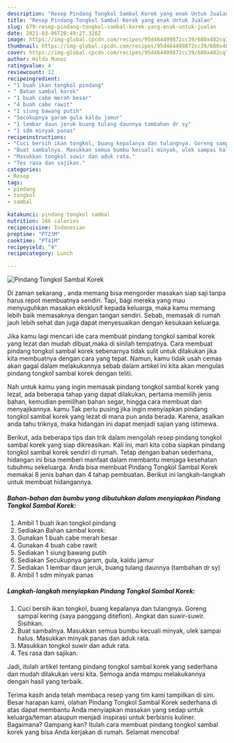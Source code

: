 ```yaml
---
description: "Resep Pindang Tongkol Sambal Korek yang enak Untuk Jualan"
title: "Resep Pindang Tongkol Sambal Korek yang enak Untuk Jualan"
slug: 679-resep-pindang-tongkol-sambal-korek-yang-enak-untuk-jualan
date: 2021-03-06T20:49:27.328Z
image: https://img-global.cpcdn.com/recipes/95d464499872cc39/680x482cq70/pindang-tongkol-sambal-korek-foto-resep-utama.jpg
thumbnail: https://img-global.cpcdn.com/recipes/95d464499872cc39/680x482cq70/pindang-tongkol-sambal-korek-foto-resep-utama.jpg
cover: https://img-global.cpcdn.com/recipes/95d464499872cc39/680x482cq70/pindang-tongkol-sambal-korek-foto-resep-utama.jpg
author: Hilda Munoz
ratingvalue: 4
reviewcount: 12
recipeingredient:
- "1 buah ikan tongkol pindang"
- " Bahan sambal korek"
- "1 buah cabe merah besar"
- "4 buah cabe rawit"
- "1 siung bawang putih"
- "Secukupnya garam gula kaldu jamur"
- "1 lembar daun jeruk buang tulang daunnya tambahan dr sy"
- "1 sdm minyak panas"
recipeinstructions:
- "Cuci bersih ikan tongkol, buang kepalanya dan tulangnya. Goreng sampai kering (saya panggang diteflon). Angkat dan suwir-suwir. Sisihkan."
- "Buat sambalnya. Masukkan semua bumbu kecuali minyak, ulek sampai halus. Masukkan minyak panas dan aduk rata."
- "Masukkan tongkol suwir dan aduk rata."
- "Tes rasa dan sajikan."
categories:
- Resep
tags:
- pindang
- tongkol
- sambal

katakunci: pindang tongkol sambal 
nutrition: 266 calories
recipecuisine: Indonesian
preptime: "PT23M"
cooktime: "PT41M"
recipeyield: "4"
recipecategory: Lunch

---
```



![Pindang Tongkol Sambal Korek](https://img-global.cpcdn.com/recipes/95d464499872cc39/680x482cq70/pindang-tongkol-sambal-korek-foto-resep-utama.jpg)

Di zaman  sekarang , anda memang bisa mengorder masakan siap saji tanpa harus repot membuatnya sendiri. Tapi, bagi mereka yang mau menyuguhkan masakan eksklusif kepada keluarga, maka kamu memang lebih baik memasaknya dengan tangan sendiri. Sebab, memasak di rumah jauh lebih sehat dan juga dapat menyesuaikan dengan kesukaan keluarga.

Jika kamu lagi mencari ide cara membuat pindang tongkol sambal korek yang lezat dan mudah dibuat,maka di sinilah tempatnya. Cara membuat pindang tongkol sambal korek  sebenarnya tidak sulit untuk dilakukan jika kita membuatnya dengan cara yang tepat. Namun, kamu tidak usah cemas akan gagal dalam melakukannya 
sebab dalam artikel ini kita akan mengulas pindang tongkol sambal korek dengan teliti.  



Nah untuk kamu yang ingin memasak pindang tongkol sambal korek yang lezat, ada beberapa tahap yang dapat dilakukan, pertama memilih jenis bahan, kemudian pemilihan bahan segar, hingga cara membuat dan menyajikannya. kamu Tak perlu pusing jika ingin menyiapkan pindang tongkol sambal korek yang lezat di mana pun anda berada. Karena, asalkan anda  tahu triknya, maka hidangan ini dapat menjadi sajian yang istimewa.

Berikut, ada beberapa tips dan trik dalam mengolah resep pindang tongkol sambal korek yang siap dikreasikan. Kali ini, mari kita coba siapkan pindang tongkol sambal korek sendiri di rumah. Tetap dengan bahan sederhana, hidangan ini bisa memberi manfaat dalam membantu menjaga kesehatan tubuhmu sekeluarga. Anda bisa membuat Pindang Tongkol Sambal Korek memakai 8 jenis bahan dan 4 tahap pembuatan. Berikut ini langkah-langkah untuk membuat hidangannya.

<!--inarticleads1-->

##### Bahan-bahan dan bumbu yang dibutuhkan dalam menyiapkan Pindang Tongkol Sambal Korek:

1. Ambil 1 buah ikan tongkol pindang
1. Sediakan  Bahan sambal korek:
1. Gunakan 1 buah cabe merah besar
1. Gunakan 4 buah cabe rawit
1. Sediakan 1 siung bawang putih
1. Sediakan Secukupnya garam, gula, kaldu jamur
1. Sediakan 1 lembar daun jeruk, buang tulang daunnya (tambahan dr sy)
1. Ambil 1 sdm minyak panas




<!--inarticleads2-->

##### Langkah-langkah menyiapkan Pindang Tongkol Sambal Korek:

1. Cuci bersih ikan tongkol, buang kepalanya dan tulangnya. Goreng sampai kering (saya panggang diteflon). Angkat dan suwir-suwir. Sisihkan.
1. Buat sambalnya. Masukkan semua bumbu kecuali minyak, ulek sampai halus. Masukkan minyak panas dan aduk rata.
1. Masukkan tongkol suwir dan aduk rata.
1. Tes rasa dan sajikan.




Jadi, itulah artikel tentang  pindang tongkol sambal korek  yang sederhana dan mudah dilakukan versi kita. Semoga anda mampu melakukannya dengan hasil yang terbaik. 

Terima kasih anda telah membaca resep yang tim kami tampilkan di sini. Besar harapan kami, olahan  Pindang Tongkol Sambal Korek sederhana di atas dapat membantu Anda menyiapkan masakan yang sedap untuk keluarga/teman ataupun menjadi inspirasi untuk berbisnis kuliner. Bagaimana? Gampang kan? Itulah cara membuat pindang tongkol sambal korek yang bisa Anda kerjakan di rumah. Selamat mencoba!

